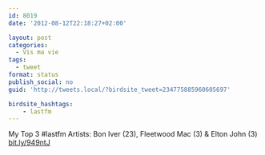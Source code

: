 ```yaml
---
id: 8019
date: '2012-08-12T22:18:27+02:00'

layout: post
categories:
  - Vis ma vie
tags:
  - tweet
format: status
publish_social: no
guid: 'http://tweets.local/?birdsite_tweet=234775885960605697'

birdsite_hashtags:
    - lastfm
---
```


My Top 3 #lastfm Artists: Bon Iver (23), Fleetwood Mac (3) &amp; Elton John (3) [bit.ly/949ntJ](http://bit.ly/949ntJ)